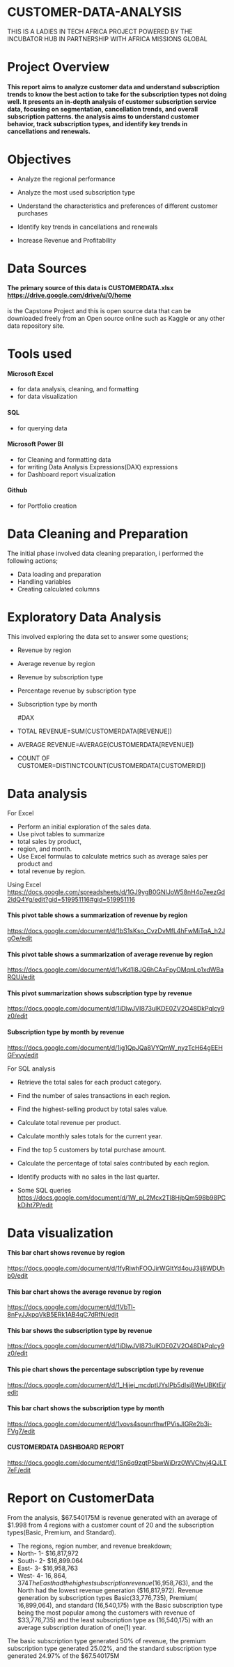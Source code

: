 # CUSTOMER-DATA-ANALYSIS
THIS IS A LADIES IN TECH AFRICA PROJECT POWERED BY THE INCUBATOR HUB IN PARTNERSHIP WITH AFRICA MISSIONS GLOBAL

# Project Overview

#### This report aims to analyze customer data and understand  subscription trends to know the best action to take for the subscription types not doing well. It presents an in-depth analysis of customer subscription service data, focusing on segmentation, cancellation trends, and overall subscription patterns. the analysis aims to understand customer behavior, track subscription types, and identify key trends in cancellations and renewals. 

# Objectives
-  Analyze the regional performance

- Analyze the most used subscription type

- Understand the characteristics and preferences of different customer purchases

- Identify key trends in cancellations and renewals

- Increase Revenue and Profitability



# Data Sources

#### The primary source of this data  is CUSTOMERDATA.xlsx https://drive.google.com/drive/u/0/home
is the Capstone Project and this is open source data that can be downloaded freely from an Open source online such as Kaggle or any other data repository site.

# Tools used
#### Microsoft Excel
- for data analysis, cleaning, and formatting
- for data visualization

#### SQL
- for querying data

#### Microsoft Power BI
- for Cleaning and formatting data
- for writing Data Analysis Expressions(DAX) expressions
- for Dashboard  report visualization

#### Github
- for Portfolio creation

# Data Cleaning and Preparation
The initial phase involved data cleaning preparation, i performed the following actions;
- Data loading and preparation
- Handling variables
- Creating calculated columns

# Exploratory Data Analysis
This involved exploring the data set to answer some questions;
- Revenue by region
- Average revenue by region
- Revenue by subscription type
- Percentage revenue by subscription type
- Subscription type by month
  
  
  #DAX
- TOTAL REVENUE=SUM(CUSTOMERDATA[REVENUE])
- AVERAGE REVENUE=AVERAGE(CUSTOMERDATA[REVENUE])
- COUNT OF CUSTOMER=DISTINCTCOUNT(CUSTOMERDATA[CUSTOMERID])


# Data analysis

For Excel
- Perform an initial exploration of the sales data. 
- Use pivot tables to summarize 
- total sales by product, 
- region, and month.
- Use Excel formulas to calculate metrics such as average sales per product and 
-  total revenue by region.
  
Using Excel https://docs.google.com/spreadsheets/d/1GJ9ygB0GNIJoW58nH4p7eezGd2ldQ4Yg/edit?gid=519951116#gid=519951116
#### This pivot table shows a summarization of revenue by region
https://docs.google.com/document/d/1bS1sKso_CvzDvMfL4hFwMiTqA_h2JgOe/edit

#### This pivot table shows a summarization of average revenue by region
https://docs.google.com/document/d/1vKd1l8JQ6hCAxFpyOMqnLp1xdWBaRQUi/edit

#### This pivot summarization shows subscription type by revenue
https://docs.google.com/document/d/1iDlwJVI873ulKDE0ZV2O48DkPqlcy9z0/edit

#### Subscription type by month by revenue
https://docs.google.com/document/d/1ig1QpJQa8VYQmW_nyzTcH64gEEHGFvvy/edit

For SQL analysis

- Retrieve the total sales for each product category.
- Find the number of sales transactions in each region.
- Find the highest-selling product by total sales value.
- Calculate total revenue per product.
- Calculate monthly sales totals for the current year.
- Find the top 5 customers by total purchase amount.
- Calculate the percentage of total sales contributed by each region.
- Identify products with no sales in the last quarter.

- Some SQL queries https://docs.google.com/document/d/1W_pL2Mcx2TI8HjbQm598b98PCkDiht7P/edit



# Data visualization
#### This bar chart shows revenue by region
https://docs.google.com/document/d/1fyRiwhFOOJirWGItYd4ouJ3ij8WDUhb0/edit

#### This bar chart shows the average revenue by region
https://docs.google.com/document/d/1VbTl-8nFyJJkpqVkB5ERk1AB4qC7dRfN/edit

#### This bar shows the subscription type by revenue
https://docs.google.com/document/d/1iDlwJVI873ulKDE0ZV2O48DkPqlcy9z0/edit

#### This pie chart shows the percentage subscription type by revenue
https://docs.google.com/document/d/1_Hjjej_mcdptUYsIPb5dIsj8WeUBKtEj/edit

#### This bar chart shows the subscription type by month
https://docs.google.com/document/d/1vovs4spunrfhwfPVisJlGRe2b3i-FVg7/edit

#### CUSTOMERDATA DASHBOARD REPORT
https://docs.google.com/document/d/1Sn6q9zqtP5bwWiDrz0WVChvj4QJLT7eF/edit

# Report on CustomerData
From the analysis, $67.540175M is revenue generated with an average of $1.998 from 4 regions with a customer count of 20 and the subscription types(Basic, Premium, and Standard).
- The regions, region number, and revenue breakdown;
- North- 1- $16,817,972
- South- 2- $16,899.064
- East- 3- $16,958,763
- West- 4- $16,864,374
The East had the highest subscription revenue ($16,958,763), and the North had the lowest revenue generation ($16,817,972).
Revenue generation by subscription types Basic(33,776,735), Premium( 16,899,064), and standard (16,540,175)  with the Basic subscription type being the most popular among the customers with revenue of $33,776,735) and the least subscription type as $($16,540,175) with an average subscription duration of one(1) year.

The basic subscription type generated 50% of revenue, the premium subscription type generated 25.02%, and the standard subscription type generated 24.97% of the $67.540175M






